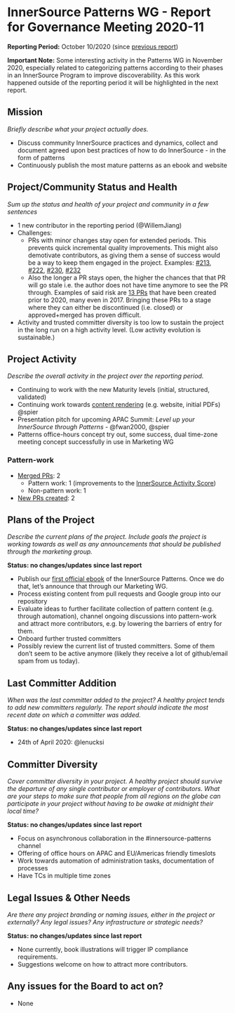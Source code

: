 # InnerSource Patterns WG - Report for Governance Meeting 2020-11

**Reporting Period:** October 10/2020 (since [previous report](2020-10.md))

**Important Note:** Some interesting activity in the Patterns WG in November 2020, especially related to categorizing patterns according to their phases in an InnerSource Program to improve discoverability. As this work happened outside of the reporting period it will be highlighted in the next report.

## Mission

*Briefly describe what your project actually does.*

- Discuss community InnerSource practices and dynamics, collect and document agreed upon best practices of how to do InnerSource - in the form of patterns
- Continuously publish the most mature patterns as an ebook and website

## Project/Community Status and Health

*Sum up the status and health of your project and community in a few sentences*

- 1 new contributor in the reporting period (@WillemJiang)
- Challenges:
  - PRs with minor changes stay open for extended periods. This prevents quick incremental quality improvements. This might also demotivate contributors, as giving them a sense of success would be a way to keep them engaged in the project. Examples: [#213](https://github.com/InnerSourceCommons/InnerSourcePatterns/pull/213), [#222](https://github.com/InnerSourceCommons/InnerSourcePatterns/pull/222), [#230](https://github.com/InnerSourceCommons/InnerSourcePatterns/pull/230), [#232](https://github.com/InnerSourceCommons/InnerSourcePatterns/pull/232)
  - Also the longer a PR stays open, the higher the chances that that PR will go stale i.e. the author does not have time anymore to see the PR through. Examples of said risk are [13 PRs](https://github.com/InnerSourceCommons/InnerSourcePatterns/pulls?q=is%3Apr+is%3Aopen+created%3A%3C2020) that have been created prior to 2020, many even in 2017. Bringing these PRs to a stage where they can either be discontinued (i.e. closed) or approved+merged has proven difficult.
- Activity and trusted committer diversity is too low to sustain the project in the long run on a high activity level. (Low activity evolution is sustainable.)

## Project Activity

*Describe the overall activity in the project over the reporting period.*

- Continuing to work with the new Maturity levels (initial, structured, validated)
- Continuing work towards [content rendering](https://innersourcecommons.gitbook.io/innersource-patterns/v/book/) (e.g. website, initial PDFs) @spier
- Presentation pitch for upcoming APAC Summit: *Level up your InnerSource through Patterns* - @fwan2000, @spier
- Patterns office-hours concept try out, some success, dual time-zone meeting concept successfully in use in Marketing WG

### Pattern-work

* [Merged PRs](https://github.com/InnerSourceCommons/InnerSourcePatterns/pulls?q=is%3Apr+closed%3A2020-10-01..2020-10-31+is%3Amerged): 2
  * Pattern work: 1 (improvements to the [InnerSource Activity Score](https://github.com/InnerSourceCommons/InnerSourcePatterns/blob/master/patterns/2-structured/repository-activity-score.md))
  * Non-pattern work: 1
* [New PRs created](https://github.com/InnerSourceCommons/InnerSourcePatterns/pulls?q=is%3Apr+created%3A2020-10-01..2020-10-31): 2

## Plans of the Project

*Describe the current plans of the project. Include goals the project is working towards as well as any announcements that should be published through the marketing group.*

**Status: no changes/updates since last report**

- Publish our [first official ebook](https://innersourcecommons.gitbook.io/innersource-patterns/v/book/) of the InnerSource Patterns. Once we do that, let’s announce that through our Marketing WG.
- Process existing content from pull requests and Google group into our repository
- Evaluate ideas to further facilitate collection of pattern content (e.g. through automation), channel ongoing discussions into pattern-work and attract more contributors, e.g. by lowering the barriers of entry for them.
- Onboard further trusted committers
- Possibly review the current list of trusted committers. Some of them don’t seem to be active anymore (likely they receive a lot of github/email spam from us today).

## Last Committer Addition

*When was the last committer added to the project? A healthy project tends to add new committers regularly. The report should indicate the most recent date on which a committer was added.*

**Status: no changes/updates since last report**

- 24th of April 2020: @lenucksi

## Committer Diversity

*Cover committer diversity in your project. A healthy project should survive the departure of any single contributor or employer of contributors. What are your steps to make sure that people from all regions on the globe can participate in your project without having to be awake at midnight their local time?*

**Status: no changes/updates since last report**

- Focus on asynchronous collaboration in the #innersource-patterns channel
- Offering of office hours on APAC and EU/Americas friendly timeslots
- Work towards automation of administration tasks, documentation of processes
- Have TCs in multiple time zones

## Legal Issues & Other Needs

*Are there any project branding or naming issues, either in the project or externally? Any legal issues? Any infrastructure or strategic needs?*

**Status: no changes/updates since last report**

- None currently, book illustrations will trigger IP compliance requirements.
- Suggestions welcome on how to attract more contributors.

## Any issues for the Board to act on?

- None
